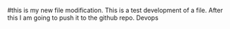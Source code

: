 #this is my new file modification.
This is a test development of a file. After this I am going to push it to the github repo.
 Devops
